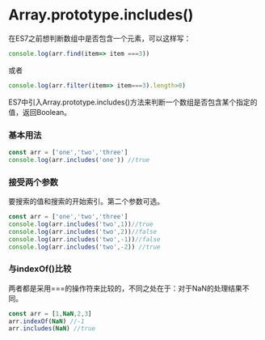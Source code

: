 # Array.prototype.includes()
在ES7之前想判断数组中是否包含一个元素，可以这样写：
```js
console.log(arr.find(item=> item ===3))
```
或者
```js
console.log(arr.filter(item=> item===3).length>0)
```
ES7中引入Array.prototype.includes()方法来判断一个数组是否包含某个指定的值，返回Boolean。
### 基本用法
```js
const arr = ['one','two','three']
console.log(arr.includes('one')) //true
```
### 接受两个参数
要搜索的值和搜索的开始索引。第二个参数可选。
```js
const arr = ['one','two','three']
console.log(arr.includes('two',1))//true
console.log(arr.includes('two',2))//false
console.log(arr.includes('two',-1))//false
console.log(arr.includes('two',-2)) //true
```
### 与indexOf()比较
两者都是采用===的操作符来比较的，不同之处在于：对于NaN的处理结果不同。
```js
const arr = [1,NaN,2,3]
arr.indexOf(NaN) //-1
arr.includes(NaN) //true
```